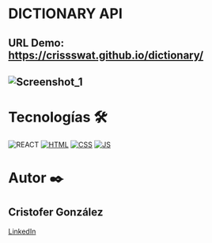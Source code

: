 # DICTIONARY API

## URL Demo: https://crissswat.github.io/dictionary/
## ![Screenshot_1](https://github.com/CrissSWAT/dictionary/assets/32597254/fed978b2-3727-4a6a-a103-cc4b53f08fc3)




# Tecnologías 🛠
![REACT](https://img.shields.io/badge/React-20232A?style=for-the-badge&logo=react&logoColor=61DAFB)
[![HTML](https://img.shields.io/badge/HTML5-E34F26?style=for-the-badge&logo=html5&logoColor=white)](https://es.wikipedia.org/wiki/HTML5)
[![CSS](https://img.shields.io/badge/CSS3-1572B6?style=for-the-badge&logo=css3&logoColor=white)](https://es.wikipedia.org/wiki/CSS)
[![JS](https://img.shields.io/badge/JavaScript-F7DF1E?style=for-the-badge&logo=javascript&logoColor=black)](https://es.wikipedia.org/wiki/JavaScript)

# Autor ✒️
## Cristofer González
[LinkedIn](https://www.linkedin.com/in/cristofer-gonzalez/)
